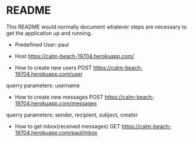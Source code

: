 # README

This README would normally document whatever steps are necessary to get the
application up and running.

* Predefined User: paul

* Host
  https://calm-beach-19704.herokuapp.com/

* How to create new users
POST  https://calm-beach-19704.herokuapp.com/user

querry parameters: username

* How to create new messages
POST  https://calm-beach-19704.herokuapp.com/messages

querry parameters: sender, recipient, subject, creator


* How to get inbox(received messages)
GET https://calm-beach-19704.herokuapp.com/paul/inbox

